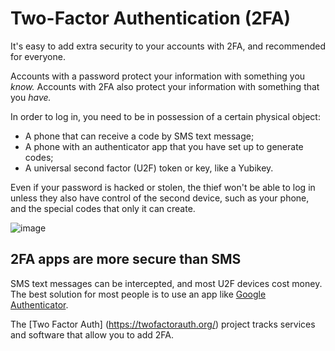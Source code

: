[Title]: # (2FA)
[Order]: # (2)

# Two-Factor Authentication (2FA)

It's easy to add extra security to your accounts with 2FA, and recommended for everyone.  

Accounts with a password protect your information with something you *know.* Accounts with 2FA also protect your information with something that you *have.* 

In order to log in, you need to be in possession of a certain physical object:  

* A phone that can receive a code by SMS text message; 
* A phone with an authenticator app that you have set up to generate codes; 
* A universal second factor (U2F) token or key, like a Yubikey. 

Even if your password is hacked or stolen, the thief won't be able to log in unless they also have control of the second device, such as your phone, and the special codes that only it can create.

![image](password_adv2.png)

## 2FA apps are more secure than SMS 

SMS text messages can be intercepted, and most U2F devices cost money. The best solution for most people is to use an app like [Google Authenticator](https://play.google.com/store/apps/details?id=com.google.android.apps.authenticator2). 

The [Two Factor Auth] (https://twofactorauth.org/) project tracks services and software that allow you to add 2FA.
